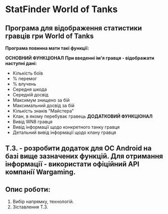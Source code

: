 # StatFinder World of Tanks 

## Програма для відображення статистики гравців гри World of Tanks

**Програма повинна мати такі функції:**

**ОСНОВНИЙ ФУНКЦІОНАЛ**
**При введенні ім'я гравця - відображати наступні дані:**
- Кількість боїв
- % перемог
- % влучень
- Середня шкода
- Середній досвід
- Максимум знищено за бій
- Максимальний досвід за бій
- Кількість знаків "Майстера"
- Клан, в якому перебуває гравець
**ДОДАТКОВИЙ ФУНКЦІОНАЛ**
- Вивід WN8 гравця
- Вивід інформації щодо конкретного танку гравця
- Детальний вивід інформації щодо клану гравця

## Т.З. - розробити додаток для ОС Android на базі вище зазначених функцій. Для отримання інформації - використати офіційний API компанії Wargaming.

## Опис роботи:
1. Вибір напрямку, технологій.
2. Зіставлення Т.З.
